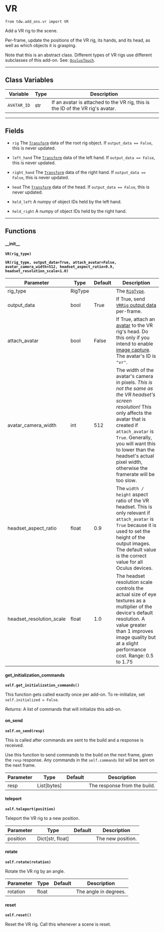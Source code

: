 # VR

`from tdw.add_ons.vr import VR`

Add a VR rig to the scene.

Per-frame, update the positions of the VR rig, its hands, and its head, as well as which objects it is grasping.

Note that this is an abstract class. Different types of VR rigs use different subclasses of this add-on. See: [`OculusTouch`](oculus_touch.md).

***

## Class Variables

| Variable | Type | Description |
| --- | --- | --- |
| `AVATAR_ID` | str | If an avatar is attached to the VR rig, this is the ID of the VR rig's avatar. |

***

## Fields

- `rig` The [`Transform`](../object_data/transform.md) data of the root rig object. If `output_data == False`, this is never updated.

- `left_hand` The [`Transform`](../object_data/transform.md) data of the left hand. If `output_data == False`, this is never updated.

- `right_hand` The [`Transform`](../object_data/transform.md) data of the right hand. If `output_data == False`, this is never updated.

- `head` The [`Transform`](../object_data/transform.md) data of the head. If `output_data == False`, this is never updated.

- `held_left` A numpy of object IDs held by the left hand.

- `held_right` A numpy of object IDs held by the right hand.

***

## Functions

#### \_\_init\_\_

**`VR(rig_type)`**

**`VR(rig_type, output_data=True, attach_avatar=False, avatar_camera_width=512, headset_aspect_ratio=0.9, headset_resolution_scale=1.0)`**

| Parameter | Type | Default | Description |
| --- | --- | --- | --- |
| rig_type |  RigType |  | The [`RigType`](../vr_data/rig_type.md). |
| output_data |  bool  | True | If True, send [`VRRig` output data](../../api/output_data.md#VRRig) per-frame. |
| attach_avatar |  bool  | False | If True, attach an [avatar](../../lessons/core_concepts/avatars.md) to the VR rig's head. Do this only if you intend to enable [image capture](../../lessons/core_concepts/images.md). The avatar's ID is `"vr"`. |
| avatar_camera_width |  int  | 512 | The width of the avatar's camera in pixels. *This is not the same as the VR headset's screen resolution!* This only affects the avatar that is created if `attach_avatar` is `True`. Generally, you will want this to lower than the headset's actual pixel width, otherwise the framerate will be too slow. |
| headset_aspect_ratio |  float  | 0.9 | The `width / height` aspect ratio of the VR headset. This is only relevant if `attach_avatar` is `True` because it is used to set the height of the output images. The default value is the correct value for all Oculus devices. |
| headset_resolution_scale |  float  | 1.0 | The headset resolution scale controls the actual size of eye textures as a multiplier of the device's default resolution. A value greater than 1 improves image quality but at a slight performance cost. Range: 0.5 to 1.75 |

#### get_initialization_commands

**`self.get_initialization_commands()`**

This function gets called exactly once per add-on. To re-initialize, set `self.initialized = False`.

_Returns:_  A list of commands that will initialize this add-on.

#### on_send

**`self.on_send(resp)`**

This is called after commands are sent to the build and a response is received.

Use this function to send commands to the build on the next frame, given the `resp` response.
Any commands in the `self.commands` list will be sent on the next frame.

| Parameter | Type | Default | Description |
| --- | --- | --- | --- |
| resp |  List[bytes] |  | The response from the build. |

#### teleport

**`self.teleport(position)`**

Teleport the VR rig to a new position.

| Parameter | Type | Default | Description |
| --- | --- | --- | --- |
| position |  Dict[str, float] |  | The new position. |

#### rotate

**`self.rotate(rotation)`**

Rotate the VR rig by an angle.

| Parameter | Type | Default | Description |
| --- | --- | --- | --- |
| rotation |  float |  | The angle in degrees. |

#### reset

**`self.reset()`**

Reset the VR rig. Call this whenever a scene is reset.

